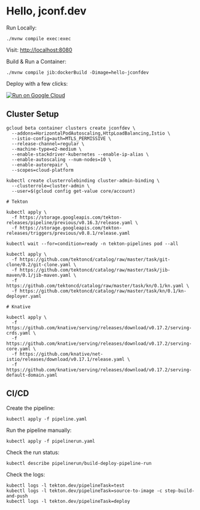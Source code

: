 # Hello, jconf.dev

Run Locally:
```
./mvnw compile exec:exec
```

Visit: [http://localhost:8080](http://localhost:8080)

Build & Run a Container:
```
./mvnw compile jib:dockerBuild -Dimage=hello-jconfdev
```

Deploy with a few clicks:

[![Run on Google Cloud](https://deploy.cloud.run/button.svg)](https://deploy.cloud.run)



## Cluster Setup

```
gcloud beta container clusters create jconfdev \
  --addons=HorizontalPodAutoscaling,HttpLoadBalancing,Istio \
  --istio-config=auth=MTLS_PERMISSIVE \
  --release-channel=regular \
  --machine-type=e2-medium \
  --enable-stackdriver-kubernetes --enable-ip-alias \
  --enable-autoscaling --num-nodes=10 \
  --enable-autorepair \
  --scopes=cloud-platform

kubectl create clusterrolebinding cluster-admin-binding \
  --clusterrole=cluster-admin \
  --user=$(gcloud config get-value core/account)

# Tekton

kubectl apply \
  -f https://storage.googleapis.com/tekton-releases/pipeline/previous/v0.16.3/release.yaml \
  -f https://storage.googleapis.com/tekton-releases/triggers/previous/v0.8.1/release.yaml

kubectl wait --for=condition=ready -n tekton-pipelines pod --all

kubectl apply \
  -f https://github.com/tektoncd/catalog/raw/master/task/git-clone/0.2/git-clone.yaml \
  -f https://github.com/tektoncd/catalog/raw/master/task/jib-maven/0.1/jib-maven.yaml \
  -f https://github.com/tektoncd/catalog/raw/master/task/kn/0.1/kn.yaml \
  -f https://github.com/tektoncd/catalog/raw/master/task/kn/0.1/kn-deployer.yaml

# Knative

kubectl apply \
  -f https://github.com/knative/serving/releases/download/v0.17.2/serving-crds.yaml \
  -f https://github.com/knative/serving/releases/download/v0.17.2/serving-core.yaml \
  -f https://github.com/knative/net-istio/releases/download/v0.17.1/release.yaml \
  -f https://github.com/knative/serving/releases/download/v0.17.2/serving-default-domain.yaml
```

## CI/CD

Create the pipeline:
```
kubectl apply -f pipeline.yaml
```

Run the pipeline manually:
```
kubectl apply -f pipelinerun.yaml
```

Check the run status:
```
kubectl describe pipelinerun/build-deploy-pipeline-run
```

Check the logs:
```
kubectl logs -l tekton.dev/pipelineTask=test
kubectl logs -l tekton.dev/pipelineTask=source-to-image -c step-build-and-push
kubectl logs -l tekton.dev/pipelineTask=deploy
```

